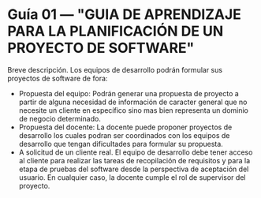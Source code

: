 # Guía 01 — "GUIA DE APRENDIZAJE PARA LA PLANIFICACIÓN DE UN PROYECTO DE SOFTWARE"

Breve descripción. 
Los equipos de desarrollo podrán formular sus proyectos de software de fora:
- Propuesta del equipo: Podrán generar una propuesta de proyecto a partir de alguna necesidad de información de caracter general que no necesite un cliente en específico sino mas bien representa un dominio de negocio determinado.
- Propuesta del docente: La docente puede proponer proyectos de desarrollo los cuales podran ser coordinados con los equipos de desarrollo que tengan dificultades para formular su propuesta.
- A solicitud de un cliente real. El equipo de desarrollo debe tener acceso al cliente para realizar las tareas de recopilación de requisitos y para la etapa de pruebas del software desde la perspectiva de aceptación del usuario.
En cualquier caso, la docente cumple el rol de supervisor del proyecto.
